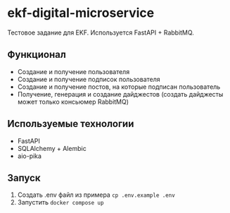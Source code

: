 # ekf-digital-microservice
Тестовое задание для EKF. Используется FastAPI + RabbitMQ.
## Функционал
- Создание и получение пользователя
- Создание и получение подписок пользователя
- Создание и получение постов, на которые подписан пользователь
- Получение, генерация и создание дайджестов (создать дайджесты может только консьюмер RabbitMQ)
## Используемые технологии
- FastAPI
- SQLAlchemy + Alembic
- aio-pika
## Запуск
1. Создать .env файл из примера ```cp .env.example .env```
2. Запустить ```docker compose up```